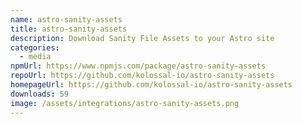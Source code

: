 ```yaml
---
name: astro-sanity-assets
title: astro-sanity-assets
description: Download Sanity File Assets to your Astro site
categories:
  - media
npmUrl: https://www.npmjs.com/package/astro-sanity-assets
repoUrl: https://github.com/kolossal-io/astro-sanity-assets
homepageUrl: https://github.com/kolossal-io/astro-sanity-assets
downloads: 59
image: /assets/integrations/astro-sanity-assets.png
---
```

